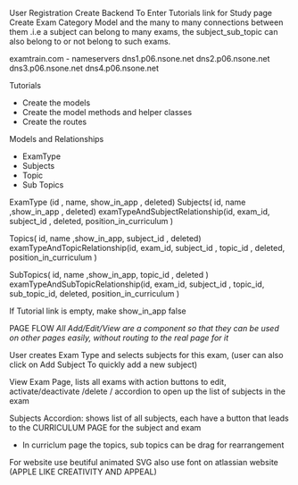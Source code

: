 User Registration
Create Backend To Enter Tutorials link  for Study page
Create Exam Category Model and the many to many connections between them .i.e a subject can belong to many exams, the subject_sub_topic can also belong to or not belong to such exams.


examtrain.com - nameservers
dns1.p06.nsone.net
dns2.p06.nsone.net
dns3.p06.nsone.net
dns4.p06.nsone.net











Tutorials 
- Create the models
- Create the model methods and helper classes
- Create the routes

Models and Relationships
- ExamType
- Subjects
- Topic
- Sub Topics

ExamType (id , name,  show_in_app , deleted)
Subjects( id, name ,show_in_app , deleted)
examTypeAndSubjectRelationship(id, exam_id, subject_id , deleted, position_in_curriculum )


Topics( id, name ,show_in_app, subject_id , deleted)
examTypeAndTopicRelationship(id, exam_id, subject_id , topic_id , deleted, position_in_curriculum  )

SubTopics( id, name ,show_in_app, topic_id , deleted )
examTypeAndSubTopicRelationship(id, exam_id, subject_id , topic_id, sub_topic_id, deleted, position_in_curriculum )


If Tutorial link is empty, make show_in_app false

PAGE FLOW
_All Add/Edit/View are a component so that they can be used on other pages easily, without routing to the real page for it_

User creates Exam Type and selects subjects for this exam, (user can also click on Add Subject To quickly add a new subject)

View Exam Page, lists all exams with action buttons to edit, activate/deactivate /delete / accordion to open up the list of subjects in the exam

Subjects Accordion: shows list of all subjects, each have a button that leads to the CURRICULUM PAGE for the subject and exam



- In curriclum page the topics, sub topics can be drag for rearrangement 


 For website use beutiful animated SVG also use font on  atlassian website
 (APPLE LIKE CREATIVITY AND APPEAL)
